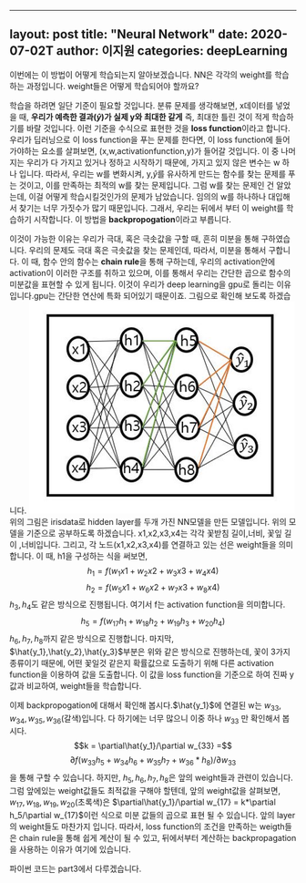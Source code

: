 ﻿
---
layout: post
title:  "Neural Network"
date:   2020-07-02T
author: 이지원
categories: deepLearning
---

이번에는 이 방법이 어떻게 학습되는지 알아보겠습니다. NN은 각각의 weight를 학습하는 과정입니다. weight들은 어떻게 학습되어야 할까요?

 학습을 하려면 일단 기준이 필요할 것입니다. 분류 문제를 생각해보면, x데이터를 넣었을 때, **우리가 예측한 결과($\hat{y}$)가 실제 y와 최대한 같게** 즉, 최대한 틀린 것이 적게 학습하기를 바랄 것입니다. 이런 기준을 수식으로 표현한 것을 **loss function**이라고 합니다. 우리가 딥러닝으로 이 loss function을 푸는 문제를 한다면, 이 loss function에 들어가야하는 요소를 살펴보면, (x,w,activationfunction,y)가 들어갈 것입니다. 이 중 나머지는 우리가 다 가지고 있거나 정하고 시작하기 때문에, 가지고 있지 않은 변수는 w 하나 입니다. 따라서, 우리는 w를 변화시켜, y,$\hat{y}$를 유사하게 만드는 함수를 찾는 문제를 푸는 것이고, 이를 만족하는 최적의 w를 찾는 문제입니다. 그럼 w를 찾는 문제인 건 알았는데, 이걸 어떻게 학습시킬것인가의 문제가 남았습니다. 임의의 w를 하나하나 대입해서 찾기는 너무 가짓수가 많기 때문입니다. 그래서, 우리는 뒤에서 부터 이 weight를 학습하기 시작합니다. 이 방법을 **backpropogation**이라고 부릅니다. 

 이것이 가능한 이유는 우리가 극대, 혹은 극솟값을 구할 때, 흔히 미분을 통해 구하였습니다. 우리의 문제도 극대 혹은 극솟값을 찾는 문제인데, 따라서, 미분을 통해서 구합니다. 이 때, 함수 안의 함수는 **chain rule**을 통해 구하는데, 우리의 activation안에 activation이 이러한 구조를 취하고 있으며, 이를 통해서 우리는 간단한 곱으로 함수의 미분값을 표현할 수 있게 됩니다. 이것이 우리가 deep learning을 gpu로 돌리는 이유입니다.gpu는 간단한 연산에 특화 되어있기 때문이죠. 그림으로 확인해 보도록 하겠습니다.
<img src ="https://github.com/easy1012/easy1012.github.io/blob/master/assets/irismodel3.jpg?raw=true ">
위의 그림은 irisdata로 hidden layer를 두개 가진 NN모델을 만든 모델입니다. 위의 모델을 기준으로 공부하도록 하겠습니다. x1,x2,x3,x4는 각각 꽃받침 길이,너비, 꽃잎 길이 ,너비입니다. 그리고, 각 노드(x1,x2,x3,x4)를 연결하고 있는 선은 weight들을 의미합니다. 이 때, h1을 구성하는 식을 써보면,$$h_1 =f(w_1x1+w_2x2+w_3x3+w_4x4)$$$$h_2 =f(w_5x1+w_6x2+w_7x3+w_8x4)$$ $h_3,h_4$도 같은 방식으로 진행됩니다. 여기서 f는 activation function을 의미합니다.
$$h_5 = f(w_{17}h_1+w_{18}h_2+w_{19}h_3+w_{20}h_4)$$ $h_6,h_7,h_8$까지 같은 방식으로 진행합니다. 마지막, $\hat{y_1},\hat{y_2},\hat{y_3}$부분은 위와 같은 방식으로 진행하는데, 꽃이 3가지 종류이기 때문에, 어떤 꽃일것 같은지 확률값으로 도출하기 위해 다른 activation function을 이용하여 값을 도출합니다. 이 값을 loss function을 기준으로 하여 진짜 y값과 비교하여, weight들을 학습합니다.

이제 backpropogation에 대해서 확인해 봅시다.$\hat{y_1}$에 연결된 w는 $w_{33},w_{34},w_{35},w_{36}$(갈색)입니다. 다 하기에는 너무 많으니 이중 하나 $w_{33}$ 만 확인해서 봅시다. $$k = \partial\hat{y_1}/\partial w_{33} =$$$$\partial f(w_{33}h_5+w_{34}h_6+w_{35}h_7+w_{36}*h_8)/\partial w_{33}$$을 통해 구할 수 있습니다. 하지만, $h_5,h_6,h_7,h_8$은 앞의 weight들과 관련이 있습니다. 그럼 앞에있는 weight값들도 최적값을 구해야 할텐데, 앞의 weight값을 살펴보면, $w_{17},w_{18},w_{19},w_{20}$(초록색)은 $\partial\hat{y_1}/\partial w_{17} = k*\partial h_5/\partial w_{17}$이런 식으로 미분 값들의 곱으로 표현 될 수 있습니다. 앞의 layer의 weight들도 마찬가지 입니다. 따라서, loss function의 조건을 만족하는 weigth들은 chain rule을 통해 쉽게 계산이 될 수 있고, 뒤에서부터 계산하는 backpropagation을 사용하는 이유가 여기에 있습니다.

파이썬 코드는 part3에서 다루겠습니다.



